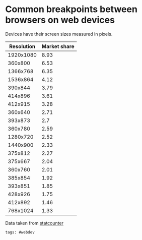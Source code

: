 # Common breakpoints between browsers on web devices

Devices have their screen sizes measured in pixels.

| Resolution | Market share |
| ---------- | ------------ |
| 1920x1080  | 8.93         |
| 360x800    | 6.53         |
| 1366x768   | 6.35         |
| 1536x864   | 4.12         |
| 390x844    | 3.79         |
| 414x896    | 3.61         |
| 412x915    | 3.28         |
| 360x640    | 2.71         |
| 393x873    | 2.7          |
| 360x780    | 2.59         |
| 1280x720   | 2.52         |
| 1440x900   | 2.33         |
| 375x812    | 2.27         |
| 375x667    | 2.04         |
| 360x760    | 2.01         |
| 385x854    | 1.92         |
| 393x851    | 1.85         |
| 428x926    | 1.75         |
| 412x892    | 1.46         |
| 768x1024   | 1.33         |

Data taken from [statcounter]

[statcounter]: https://gs.statcounter.com/vendor-market-share/mobile#monthly-202205-202305

    tags: #webdev
